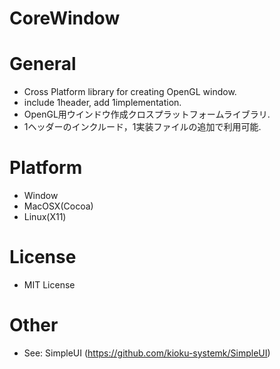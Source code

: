 CoreWindow
==========

# General
- Cross Platform library for creating OpenGL window.
- include 1header, add 1implementation.
- OpenGL用ウインドウ作成クロスプラットフォームライブラリ.
- 1ヘッダーのインクルード，1実装ファイルの追加で利用可能.

# Platform
- Window
- MacOSX(Cocoa)
- Linux(X11)

# License
- MIT License
 
# Other
- See: SimpleUI (https://github.com/kioku-systemk/SimpleUI)
